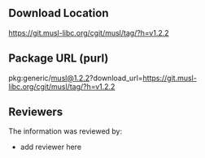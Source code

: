 ## Download Location

https://git.musl-libc.org/cgit/musl/tag/?h=v1.2.2

## Package URL (purl)

pkg:generic/musl@1.2.2?download_url=https://git.musl-libc.org/cgit/musl/tag/?h=v1.2.2

## Reviewers

The information was reviewed by:

* add reviewer here

